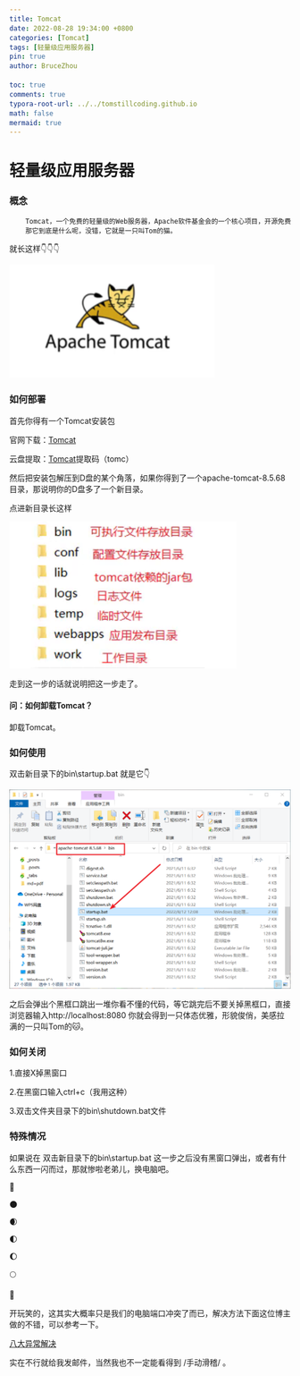 ```yaml
---
title: Tomcat
date: 2022-08-28 19:34:00 +0800
categories: [Tomcat]
tags: [轻量级应用服务器]
pin: true
author: BruceZhou

toc: true
comments: true
typora-root-url: ../../tomstillcoding.github.io
math: false
mermaid: true
---
```


# 轻量级应用服务器

### 概念

~~~java
	Tomcat，一个免费的轻量级的Web服务器，Apache软件基金会的一个核心项目，开源免费使它深得人们喜爱。
    那它到底是什么呢，没错，它就是一只叫Tom的猫。
~~~

就长这样👇👇👇

![image-20220828193956528](/assets/blog_res/2022-08-28-Tomcat.assets/image-20220828193956528.png)

### 如何部署

首先你得有一个Tomcat安装包

官网下载：[Tomcat](https://tomcat.apache.org/)

云盘提取：[Tomcat](https://pan.baidu.com/s/1UojIMRIJMoeEBLtfT-8ofw)提取码（tomc）



然后把安装包解压到D盘的某个角落，如果你得到了一个apache-tomcat-8.5.68目录，那说明你的D盘多了一个新目录。

点进新目录长这样

![image-20220828200202630](/assets/blog_res/2022-08-28-Tomcat.assets/image-20220828200202630.png)

走到这一步的话就说明把这一步走了。



#### 问：如何卸载Tomcat？

卸载Tomcat。

### 如何使用

双击新目录下的bin\startup.bat  就是它👇

![image-20220828200817855](/assets/blog_res/2022-08-28-Tomcat.assets/image-20220828200817855.png)

之后会弹出个黑框口跳出一堆你看不懂的代码，等它跳完后不要关掉黑框口，直接浏览器输入http://localhost:8080 你就会得到一只体态优雅，形貌俊俏，美感拉满的一只叫Tom的🐱。

### 如何关闭

1.直接X掉黑窗口

2.在黑窗口输入ctrl+c（我用这种）

3.双击文件夹目录下的bin\shutdown.bat文件

### 特殊情况

如果说在  双击新目录下的bin\startup.bat  这一步之后没有黑窗口弹出，或者有什么东西一闪而过，那就惨啦老弟儿，换电脑吧。

🌚

🌑

🌒

🌓

🌔

🌕

🌝

开玩笑的，这其实大概率只是我们的电脑端口冲突了而已，解决方法下面这位博主做的不错，可以参考一下。

[八大异常解决](https://blog.csdn.net/weixin_69553582/article/details/124893550)

实在不行就给我发邮件，当然我也不一定能看得到   /手动滑稽/   。
